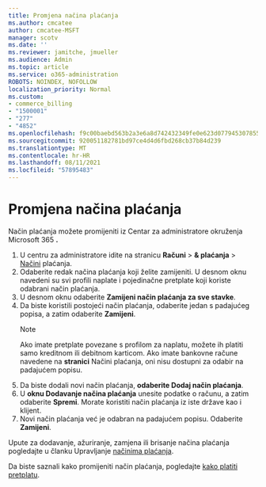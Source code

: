 ```yaml
---
title: Promjena načina plaćanja
ms.author: cmcatee
author: cmcatee-MSFT
manager: scotv
ms.date: ''
ms.reviewer: jamitche, jmueller
ms.audience: Admin
ms.topic: article
ms.service: o365-administration
ROBOTS: NOINDEX, NOFOLLOW
localization_priority: Normal
ms.custom:
- commerce_billing
- "1500001"
- "277"
- "4852"
ms.openlocfilehash: f9c00baebd563b2a3e6a8d742432349fe0e623d07794530785591daf1a9bd9ca
ms.sourcegitcommit: 920051182781bd97ce4d4d6fbd268cb37b84d239
ms.translationtype: MT
ms.contentlocale: hr-HR
ms.lasthandoff: 08/11/2021
ms.locfileid: "57895483"
---
```

# <a name="change-payment-method"></a>Promjena načina plaćanja

Način plaćanja možete promijeniti iz Centar za administratore okruženja Microsoft 365 **.**
  
1. U centru za administratore idite na stranicu **Računi**  >  **& plaćanja**  >  [Načini](https://go.microsoft.com/fwlink/p/?linkid=2018806) plaćanja.
2. Odaberite redak načina plaćanja koji želite zamijeniti. U desnom oknu navedeni su svi profili naplate i pojedinačne pretplate koji koriste odabrani način plaćanja.
3. U desnom oknu odaberite **Zamijeni način plaćanja za sve stavke**.
4. Da biste koristili postojeći način plaćanja, odaberite jedan s padajućeg popisa, a zatim odaberite **Zamijeni**.
    > [!NOTE]
    > Ako imate pretplate povezane s profilom za naplatu, možete ih platiti samo kreditnom ili debitnom karticom. Ako imate bankovne račune navedene na **stranici** Načini plaćanja, oni nisu dostupni za odabir na padajućem popisu.
5. Da biste dodali novi način plaćanja, **odaberite Dodaj način plaćanja**.
6. U **oknu Dodavanje načina plaćanja** unesite podatke o računu, a zatim odaberite **Spremi**. Morate koristiti način plaćanja iz iste države kao i klijent.
7. Novi način plaćanja već je odabran na padajućem popisu. Odaberite **Zamijeni**.

Upute za dodavanje, ažuriranje, zamjena ili brisanje načina plaćanja pogledajte u članku Upravljanje [načinima plaćanja](https://docs.microsoft.com/microsoft-365/commerce/billing-and-payments/manage-payment-methods).

Da biste saznali kako promijeniti način plaćanja, pogledajte [kako platiti pretplatu](https://docs.microsoft.com/microsoft-365/commerce/billing-and-payments/pay-for-your-subscription).